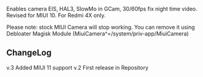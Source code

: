 Enables camera EIS, HAL3, SlowMo in GCam, 30/60fps fix night time video. Revised for MIUI 10. For Redmi 4X only.

Please note: stock MIUI Camera will stop working. You can remove it using Debloater Magisk Module
(MiuiCamera^=/system/priv-app/MiuiCamera)

## ChangeLog ##

v.3 Added MIUI 11 support
v.2 First release in Repository
